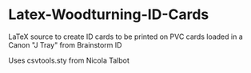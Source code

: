# Latex-Woodturning-ID-Cards
LaTeX source to create ID cards to be printed on PVC cards loaded in a Canon "J Tray" from Brainstorm ID

Uses csvtools.sty from Nicola Talbot
